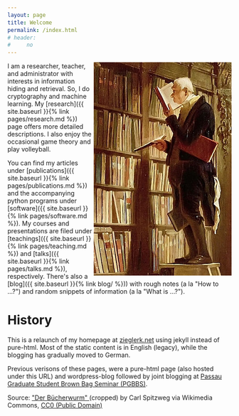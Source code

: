 ```yaml
---
layout: page
title: Welcome
permalink: /index.html
# header:
#     no
---
```


<img src="images/Carl_Spitzweg_021-detail.jpg" alt="Der
B&uuml;cherwurm" align="right"/>

I am a researcher, teacher, and administrator with interests in
information hiding and retrieval. So, I do cryptography and machine
learning. My [research]({{ site.baseurl }}{% link pages/research.md
%}) page offers more detailed descriptions. I also enjoy the
occasional game theory and play volleyball.

You can find my articles under [publications]({{ site.baseurl }}{%
link pages/publications.md %}) and the accompanying python programs
under [software]({{ site.baseurl }}{% link pages/software.md %}). My
courses and presentations are filed under [teachings]({{ site.baseurl
}}{% link pages/teaching.md %}) and [talks]({{ site.baseurl }}{% link
pages/talks.md %}), respectively. There's also a [blog]({{
site.baseurl }}{% link blog/ %})) with rough notes (a la "How to ...?")
and random snippets of information (a la "What is ...?").

# History

This is a relaunch of my homepage at
[zieglerk.net](http://zieglerk.net) using jekyll instead of
pure-html. Most of the static content is in English (legacy), while the
blogging has gradually moved to German.

Previous verisons of these pages, were a pure-html page (also hosted
under this URL) and wordpress-blog followed by joint blogging at
[Passau Graduate Student Brown Bag Seminar (PGBBS)](https://pgbbs.github.io).

<figcaption class="text-right">Source:
    <a
    href="https://commons.wikimedia.org/wiki/File:Carl_Spitzweg_021-detail.jpg"
    title="Der B&uuml;cherwurm" target="_blank">
    "Der B&uuml;cherwurm"
    </a> (cropped)
    by Carl Spitzweg via Wikimedia Commons,
        <a href="https://creativecommons.org/publicdomain/zero/1.0/" target="_blank">
        CC0 (Public Domain)
        </a>
      </figcaption>
